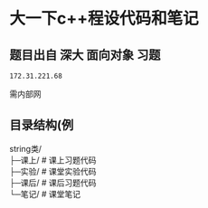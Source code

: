 # 大一下c++程设代码和笔记
## 题目出自 深大 面向对象 习题   
    172.31.221.68  
需内部网
## 目录结构(例
string类/  
 ├─课上/  # 课上习题代码  
 ├─实验/  # 课堂实验代码  
 ├─课后/  # 课后习题代码  
 └─笔记/  # 课堂笔记  

